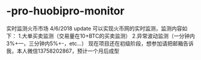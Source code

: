 # -pro-huobipro-monitor
实时监测火币市场
4/6/2018 update
可以实现火币网的实时监测，监测内容如下：
1.大单买卖监测（交易量在10+BTC的买卖监测）
2.异常波动监测（一分钟内3%+—，三分钟内5%+-，etc...）
现在项目还在初级阶段，想参加请把邮箱告诉我，本人微信13758202867，预计一个月后成型

